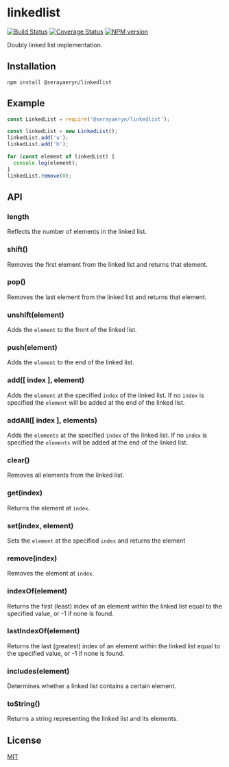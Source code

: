 # linkedlist

[![Build Status](https://travis-ci.org/SerayaEryn/linkedlist.svg?branch=master)](https://travis-ci.org/SerayaEryn/linkedlist)
[![Coverage Status](https://coveralls.io/repos/github/SerayaEryn/linkedlist/badge.svg?branch=master)](https://coveralls.io/github/SerayaEryn/linkedlist?branch=master)
[![NPM version](https://img.shields.io/npm/v/@serayaeryn/linkedlist.svg?style=flat)](https://www.npmjs.com/package/@serayaeryn/linkedlist)

Doubly linked list implementation.

## Installation

```
npm install @serayaeryn/linkedlist
```

## Example
```js
const LinkedList = require('@serayaeryn/linkedlist');

const linkedList = new LinkedList();
linkedList.add('a');
linkedList.add('b');

for (const element of linkedList) {
  console.log(element);
}
linkedList.remove(0);
```
## API
### length
Reflects the number of elements in the linked list.
### shift()
Removes the first element from the linked list and returns that element.
### pop()
Removes the last element from the linked list and returns that element.
### unshift(element)
Adds the `element` to the front of the linked list.
### push(element)
Adds the `element` to the end of the linked list.
### add([ index ], element)
Adds the `element` at the specified `index` of the linked list. If no `index` is specified the `element` will be added at the end of the linked list.
### addAll([ index ], elements)
Adds the `elements` at the specified `index` of the linked list. If no `index` is specified the `elements` will be added at the end of the linked list.
### clear()
Removes all elements from the linked list.
### get(index)
Returns the element at `index`.
### set(index, element)
Sets the `element` at the specified `index` and returns the element 
### remove(index)
Removes the element at `index`.
### indexOf(element)
Returns the first (least) index of an element within the linked list equal to the specified value, or -1 if none is found.
### lastIndexOf(element)
Returns the last (greatest) index of an element within the linked list equal to the specified value, or -1 if none is found.
### includes(element)
Determines whether a linked list contains a certain element.
### toString()
Returns a string representing the linked list and its elements.

## License
[MIT](./LICENSE)